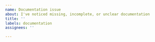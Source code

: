 ```yaml
---
name: Documentation issue
about: I've noticed missing, incomplete, or unclear documentation
title: ''
labels: documentation
assignees: ''

---
```



